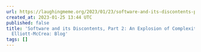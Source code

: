 ```yaml
---
url: https://laughingmeme.org/2023/01/23/software-and-its-discontents-part-2-complexity.html
created_at: 2023-01-25 13:44 UTC
published: false
title: 'Software and its Discontents, Part 2: An Explosion of Complexity | Kellan
  Elliott-McCrea: Blog'
tags: []
---
```



